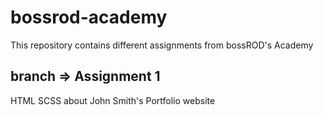 # bossrod-academy

This repository contains different assignments from bossROD's Academy

## branch => Assignment 1

HTML SCSS about John Smith's Portfolio website
